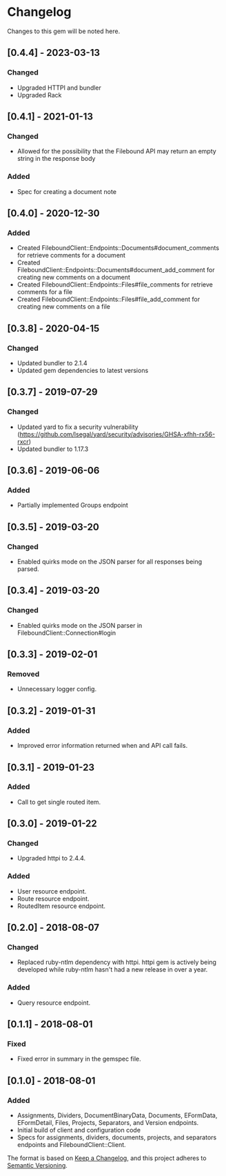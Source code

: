 # Changelog


Changes to this gem will be noted here.

## [0.4.4] - 2023-03-13

### Changed

- Upgraded HTTPI and bundler
- Upgraded Rack

## [0.4.1] - 2021-01-13

### Changed

- Allowed for the possibility that the Filebound API may return an empty string in the response body

### Added

- Spec for creating a document note

## [0.4.0] - 2020-12-30

### Added

- Created FileboundClient::Endpoints::Documents#document_comments for retrieve comments for a document
- Created FileboundClient::Endpoints::Documents#document_add_comment for creating new comments on a document
- Created FileboundClient::Endpoints::Files#file_comments for retrieve comments for a file
- Created FileboundClient::Endpoints::Files#file_add_comment for creating new comments on a file

## [0.3.8] - 2020-04-15

### Changed

- Updated bundler to 2.1.4
- Updated gem dependencies to latest versions

## [0.3.7] - 2019-07-29

### Changed

- Updated yard to fix a security vulnerability (https://github.com/lsegal/yard/security/advisories/GHSA-xfhh-rx56-rxcr)
- Updated bundler to 1.17.3

## [0.3.6] - 2019-06-06

### Added

- Partially implemented Groups endpoint

## [0.3.5] - 2019-03-20

### Changed

- Enabled quirks mode on the JSON parser for all responses being parsed.

## [0.3.4] - 2019-03-20

### Changed

- Enabled quirks mode on the JSON parser in FileboundClient::Connection#login

## [0.3.3] - 2019-02-01

### Removed

- Unnecessary logger config.

## [0.3.2] - 2019-01-31

### Added
- Improved error information returned when and API call fails.

## [0.3.1] - 2019-01-23

### Added
- Call to get single routed item.

## [0.3.0] - 2019-01-22

### Changed

- Upgraded httpi to 2.4.4.

### Added
- User resource endpoint.
- Route resource endpoint.
- RoutedItem resource endpoint.

## [0.2.0] - 2018-08-07
### Changed
- Replaced ruby-ntlm dependency with httpi.  httpi gem is actively being developed while ruby-ntlm hasn't had a new
  release in over a year.

### Added
- Query resource endpoint.

## [0.1.1] - 2018-08-01
### Fixed
- Fixed error in summary in the gemspec file.

## [0.1.0] - 2018-08-01
### Added
- Assignments, Dividers, DocumentBinaryData, Documents, EFormData, EFormDetail, Files, Projects, Separators, and Version
  endpoints.
- Initial build of client and configuration code
- Specs for assignments, dividers, documents, projects, and separators endpoints and FileboundClient::Client.

The format is based on [Keep a Changelog](https://keepachangelog.com/en/1.0.0/),
and this project adheres to [Semantic Versioning](https://semver.org/spec/v2.0.0.html).